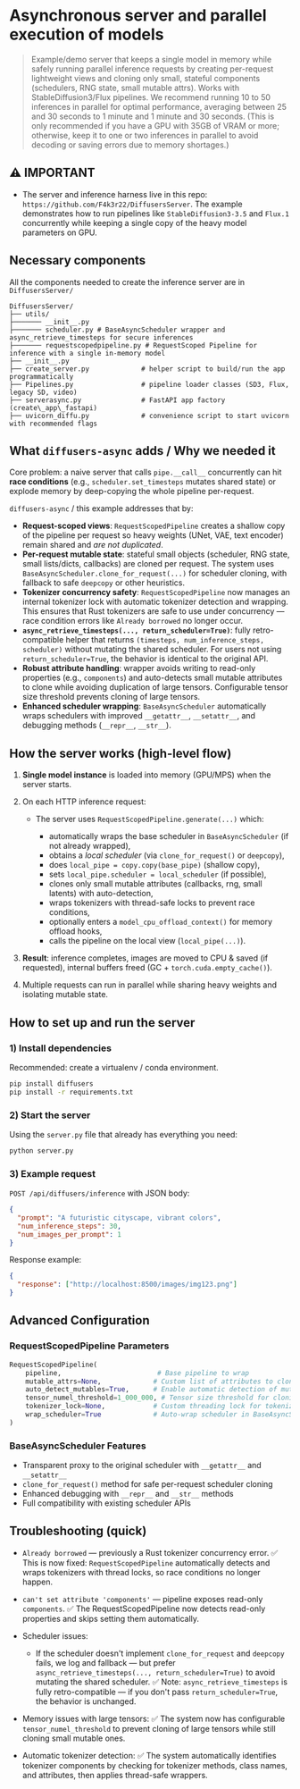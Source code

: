 # Asynchronous server and parallel execution of models

> Example/demo server that keeps a single model in memory while safely running parallel inference requests by creating per-request lightweight views and cloning only small, stateful components (schedulers, RNG state, small mutable attrs). Works with StableDiffusion3/Flux pipelines.
> We recommend running 10 to 50 inferences in parallel for optimal performance, averaging between 25 and 30 seconds to 1 minute and 1 minute and 30 seconds. (This is only recommended if you have a GPU with 35GB of VRAM or more; otherwise, keep it to one or two inferences in parallel to avoid decoding or saving errors due to memory shortages.)

## ⚠️ IMPORTANT

* The server and inference harness live in this repo: `https://github.com/F4k3r22/DiffusersServer`.
  The example demonstrates how to run pipelines like `StableDiffusion3-3.5` and `Flux.1` concurrently while keeping a single copy of the heavy model parameters on GPU.

## Necessary components

All the components needed to create the inference server are in `DiffusersServer/`

```
DiffusersServer/
├── utils/
├─────── __init__.py
├─────── scheduler.py # BaseAsyncScheduler wrapper and async_retrieve_timesteps for secure inferences
├─────── requestscopedpipeline.py # RequestScoped Pipeline for inference with a single in-memory model
├── __init__.py
├── create_server.py             # helper script to build/run the app programmatically
├── Pipelines.py                 # pipeline loader classes (SD3, Flux, legacy SD, video)
├── serverasync.py               # FastAPI app factory (create\_app\_fastapi)
├── uvicorn_diffu.py             # convenience script to start uvicorn with recommended flags
```

## What `diffusers-async` adds / Why we needed it

Core problem: a naive server that calls `pipe.__call__` concurrently can hit **race conditions** (e.g., `scheduler.set_timesteps` mutates shared state) or explode memory by deep-copying the whole pipeline per-request.

`diffusers-async` / this example addresses that by:

* **Request-scoped views**: `RequestScopedPipeline` creates a shallow copy of the pipeline per request so heavy weights (UNet, VAE, text encoder) remain shared and *are not duplicated*.
* **Per-request mutable state**: stateful small objects (scheduler, RNG state, small lists/dicts, callbacks) are cloned per request. The system uses `BaseAsyncScheduler.clone_for_request(...)` for scheduler cloning, with fallback to safe `deepcopy` or other heuristics.
* **Tokenizer concurrency safety**: `RequestScopedPipeline` now manages an internal tokenizer lock with automatic tokenizer detection and wrapping. This ensures that Rust tokenizers are safe to use under concurrency — race condition errors like `Already borrowed` no longer occur.
* **`async_retrieve_timesteps(..., return_scheduler=True)`**: fully retro-compatible helper that returns `(timesteps, num_inference_steps, scheduler)` without mutating the shared scheduler. For users not using `return_scheduler=True`, the behavior is identical to the original API.
* **Robust attribute handling**: wrapper avoids writing to read-only properties (e.g., `components`) and auto-detects small mutable attributes to clone while avoiding duplication of large tensors. Configurable tensor size threshold prevents cloning of large tensors.
* **Enhanced scheduler wrapping**: `BaseAsyncScheduler` automatically wraps schedulers with improved `__getattr__`, `__setattr__`, and debugging methods (`__repr__`, `__str__`).

## How the server works (high-level flow)

1. **Single model instance** is loaded into memory (GPU/MPS) when the server starts.
2. On each HTTP inference request:

   * The server uses `RequestScopedPipeline.generate(...)` which:

     * automatically wraps the base scheduler in `BaseAsyncScheduler` (if not already wrapped),
     * obtains a *local scheduler* (via `clone_for_request()` or `deepcopy`),
     * does `local_pipe = copy.copy(base_pipe)` (shallow copy),
     * sets `local_pipe.scheduler = local_scheduler` (if possible),
     * clones only small mutable attributes (callbacks, rng, small latents) with auto-detection,
     * wraps tokenizers with thread-safe locks to prevent race conditions,
     * optionally enters a `model_cpu_offload_context()` for memory offload hooks,
     * calls the pipeline on the local view (`local_pipe(...)`).
3. **Result**: inference completes, images are moved to CPU & saved (if requested), internal buffers freed (GC + `torch.cuda.empty_cache()`).
4. Multiple requests can run in parallel while sharing heavy weights and isolating mutable state.

## How to set up and run the server

### 1) Install dependencies

Recommended: create a virtualenv / conda environment.

```bash
pip install diffusers
pip install -r requirements.txt
```

### 2) Start the server

Using the `server.py` file that already has everything you need:

```bash
python server.py
```

### 3) Example request

`POST /api/diffusers/inference` with JSON body:

```json
{
  "prompt": "A futuristic cityscape, vibrant colors",
  "num_inference_steps": 30,
  "num_images_per_prompt": 1
}
```

Response example:

```json
{
  "response": ["http://localhost:8500/images/img123.png"]
}
```

## Advanced Configuration

### RequestScopedPipeline Parameters

```python
RequestScopedPipeline(
    pipeline,                        # Base pipeline to wrap
    mutable_attrs=None,             # Custom list of attributes to clone
    auto_detect_mutables=True,      # Enable automatic detection of mutable attributes
    tensor_numel_threshold=1_000_000, # Tensor size threshold for cloning
    tokenizer_lock=None,            # Custom threading lock for tokenizers
    wrap_scheduler=True             # Auto-wrap scheduler in BaseAsyncScheduler
)
```

### BaseAsyncScheduler Features

* Transparent proxy to the original scheduler with `__getattr__` and `__setattr__`
* `clone_for_request()` method for safe per-request scheduler cloning
* Enhanced debugging with `__repr__` and `__str__` methods
* Full compatibility with existing scheduler APIs

## Troubleshooting (quick)

* `Already borrowed` — previously a Rust tokenizer concurrency error.
  ✅ This is now fixed: `RequestScopedPipeline` automatically detects and wraps tokenizers with thread locks, so race conditions no longer happen.

* `can't set attribute 'components'` — pipeline exposes read-only `components`.
  ✅ The RequestScopedPipeline now detects read-only properties and skips setting them automatically.

* Scheduler issues:
  * If the scheduler doesn't implement `clone_for_request` and `deepcopy` fails, we log and fallback — but prefer `async_retrieve_timesteps(..., return_scheduler=True)` to avoid mutating the shared scheduler.
  ✅ Note: `async_retrieve_timesteps` is fully retro-compatible — if you don't pass `return_scheduler=True`, the behavior is unchanged.

* Memory issues with large tensors:
  ✅ The system now has configurable `tensor_numel_threshold` to prevent cloning of large tensors while still cloning small mutable ones.

* Automatic tokenizer detection:
  ✅ The system automatically identifies tokenizer components by checking for tokenizer methods, class names, and attributes, then applies thread-safe wrappers.